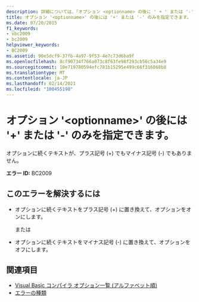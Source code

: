 ```yaml
---
description: 詳細については、「オプション <optionname> の後に ' + ' または '-' のみを指定する」を参照してください。
title: オプション '<optionname>' の後には '+' または '-' のみを指定できます。
ms.date: 07/20/2015
f1_keywords:
- vbc2009
- bc2009
helpviewer_keywords:
- BC2009
ms.assetid: 90e5dcf9-37fb-4a97-9f53-4e7c73d6ba9f
ms.openlocfilehash: 8cf90734f766a073c8f63fe98f293cb56c5a34e9
ms.sourcegitcommit: 10e719780594efc781b15295e499c66f316068b8
ms.translationtype: MT
ms.contentlocale: ja-JP
ms.lasthandoff: 02/14/2021
ms.locfileid: "100455198"
---
```

# <a name="option-optionname-can-be-followed-only-by--or--"></a>オプション '\<optionname>' の後には '+' または '-' のみを指定できます。

オプションに続くテキストが、プラス記号 (+) でもマイナス記号 (-) でもありません。  
  
 **エラー ID:** BC2009  
  
## <a name="to-correct-this-error"></a>このエラーを解決するには  
  
- オプションに続くテキストをプラス記号 (+) に置き換えて、オプションをオンにします。  
  
     または  
  
- オプションに続くテキストをマイナス記号 (-) に置き換えて、オプションをオフにします。  
  
## <a name="see-also"></a>関連項目

- [Visual Basic コンパイラ オプション一覧 (アルファベット順)](../reference/command-line-compiler/compiler-options-listed-alphabetically.md)
- [エラーの種類](../programming-guide/language-features/error-types.md)
